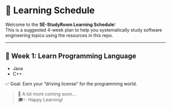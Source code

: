 # 📜 Learning Schedule

Welcome to the **SE-StudyRoom Learning Schedule**!  
This is a suggested 4-week plan to help you systematically study software engineering topics using the resources in this repo.

---

## 📅 Week 1: Learn Programming Language
- Java
- C++

✅ Goal: Earn your “driving license” for the programming world.
<!--
---

## 📅 Week 2: Data Structures
- Array
- String
- Stack
- Queue
- Linked List
- Recursion
- Tree
- Graph
- Dynamic Programming

✅ Goal: Add the Swiss Army knife of data structures to your toolkit.

---

## 📅 Week 3: Algorithms
- Sorting
- Graph Theory
- Dynamic Programming

✅ Goal: Sharpen your sword for tackling coding challenges.

---

## 📅 Week 5: Backend Development
- Spring Boot
- Golang
- NodeJS

✅ Goal: Learn how to design and build robust APIs.

---

## 📅 Week 5: System Design
- Basics
- Case Studies
- High Availability

✅ Goal: Understand architectural patterns and scalability.

---

## 📅 Week 7: Frontend + DevOps
- React, HTML & CSS, JavaScript
- Docker, Kubernetes, AWS

✅ Goal: Learn to deploy full-stack applications and manage cloud infrastructure.

---

-->

> 🚧 A lot more coming soon...  
> 🎓✨ Happy Learning!


